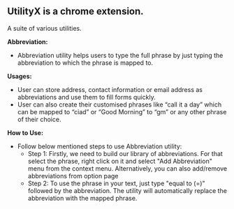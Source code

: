 ## **UtilityX is a chrome extension.**
A suite of various utilities.

**Abbreviation:**

 - Abbreviation utility helps users to type the full phrase by just typing the abbreviation to which the phrase is mapped to.

 **Usages:**

 - User can store address, contact information or email address as
   abbreviations and use them to fill forms quickly. 
 - User can also create their customised phrases like “call it a day” which can be mapped to “ciad” or “Good Morning” to “gm” or any other phrase of their choice.

**How to Use:**
 - Follow below mentioned steps to use Abbreviation utility:  
	 - Step 1: Firstly, we need to build our library of abbreviations. For that select the phrase, right click on it and select "Add Abbreviation" menu from the context menu. Alternatively, you can also add/remove abbreviations from option page
	 - Step 2: To use the phrase in your text, just type "equal to (=)" followed by the abbreviation. The utility will automatically replace the abbreviation with the mapped phrase. 